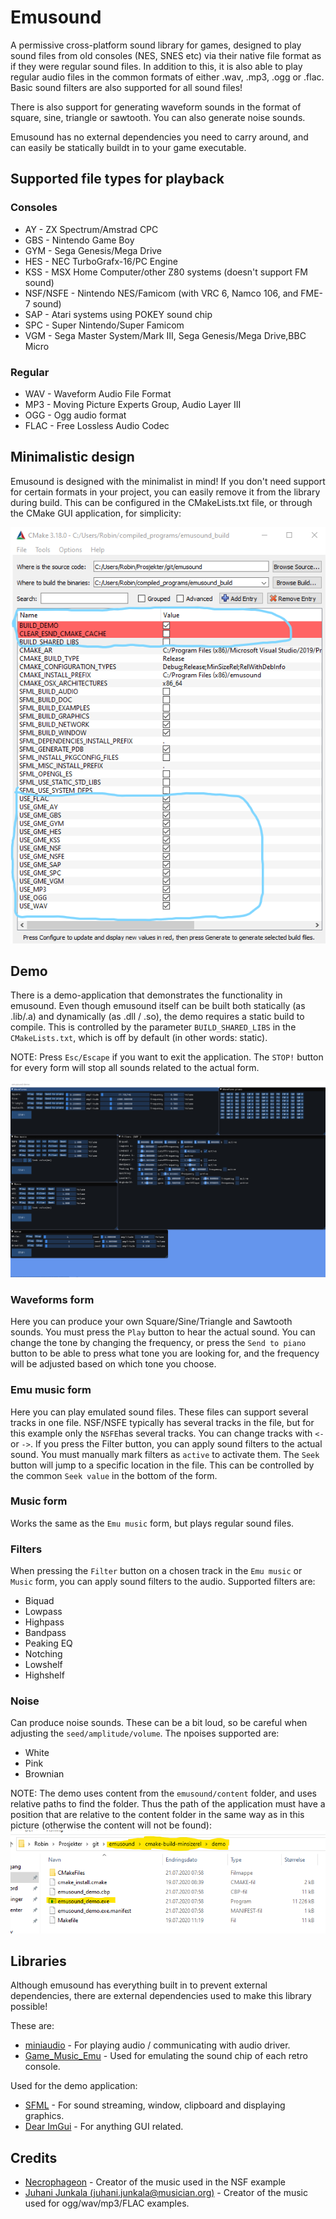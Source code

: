 # Emusound
A permissive cross-platform sound library for games,
designed to play sound files from old consoles (NES, SNES etc) via
their native file format as if they were regular sound files. 
In addition to this, it is also able to play regular audio files in 
the common formats of either .wav, .mp3, .ogg or .flac. 
Basic sound filters are also supported for all sound files!

There is also support for generating waveform sounds in the format of
square, sine, triangle or sawtooth. You can also generate noise sounds.

Emusound has no external dependencies you need to carry around, and can easily be
statically buildt in to your game executable.

## Supported file types for playback

### Consoles
- AY        - ZX Spectrum/Amstrad CPC
- GBS       - Nintendo Game Boy
- GYM       - Sega Genesis/Mega Drive
- HES       - NEC TurboGrafx-16/PC Engine
- KSS       - MSX Home Computer/other Z80 systems (doesn't support FM sound)
- NSF/NSFE  - Nintendo NES/Famicom (with VRC 6, Namco 106, and FME-7 sound)
- SAP       - Atari systems using POKEY sound chip
- SPC       - Super Nintendo/Super Famicom
- VGM       - Sega Master System/Mark III, Sega Genesis/Mega Drive,BBC Micro

### Regular
- WAV - Waveform Audio File Format
- MP3 - Moving Picture Experts Group, Audio Layer III
- OGG - Ogg audio format
- FLAC - Free Lossless Audio Codec 

## Minimalistic design
Emusound is designed with the minimalist in mind!
If you don't need support for certain formats in your project, you can easily 
remove it from the library during build. This can be configured in the CMakeLists.txt file, or through
the CMake GUI application, for simplicity:

![alt text](https://github.com/SSBMTonberry/emusound/blob/master/images/emusound_01.png "Emusound CMake GUI") 

## Demo
There is a demo-application that demonstrates the functionality in emusound.
Even though emusound itself can be built both statically (as .lib/.a) and dynamically (as .dll / .so), the demo requires a static build
to compile. This is controlled by the parameter `BUILD_SHARED_LIBS` in the `CMakeLists.txt`, which is off by default (in other words: static).

NOTE: Press `Esc/Escape` if you want to exit the application. The `STOP!` button for every form will stop all sounds related to the actual form.

![alt text](https://github.com/SSBMTonberry/emusound/blob/master/images/emusound_02.png "Emusound demo Screenshot") 

### Waveforms form
Here you can produce your own Square/Sine/Triangle and Sawtooth sounds. You must press the `Play` button to hear the actual sound. You can change the tone by changing the frequency, or press the `Send to piano` button to be able to press what tone you are looking for, and the frequency will be adjusted based on which tone you choose.

### Emu music form
Here you can play emulated sound files. These files can support several tracks in one file. NSF/NSFE typically has several tracks in the file, but for this example only the `NSFE`has several tracks. You can change tracks with `<-` or `->`. If you press the Filter button, you can apply sound filters to the actual sound. You must manually mark filters as `active` to activate them. The `Seek` button will jump to a specific location in the file. This can be controlled by the common `Seek value` in the bottom of the form.

### Music form
Works the same as the `Emu music` form, but plays regular sound files.

### Filters
When pressing the `Filter` button on a chosen track in the `Emu music` or `Music` form, you can apply sound filters to the audio.
Supported filters are:
- Biquad
- Lowpass
- Highpass 
- Bandpass
- Peaking EQ
- Notching
- Lowshelf
- Highshelf

### Noise
Can produce noise sounds. These can be a bit loud, so be careful when adjusting the `seed/amplitude/volume`.
The npoises supported are:
- White
- Pink
- Brownian

NOTE: The demo uses content from the `emusound/content` folder, and uses relative paths to find the folder. Thus the path of the application must have a position that are relative to the content folder in the same way as in this picture (otherwise the content will not be found):
![alt text](https://github.com/SSBMTonberry/emusound/blob/master/images/emusound_03.png "Emusound demo position") 

## Libraries
Although emusound has everything built in to prevent external dependencies, there are external dependencies used to make
this library possible!

These are:
- [miniaudio](https://github.com/dr-soft/miniaudio) - For playing audio / communicating with audio driver.
- [Game_Music_Emu](http://blargg.8bitalley.com/libs/audio.html#Game_Music_Emu) - Used for emulating the sound chip of each retro console.

Used for the demo application:
- [SFML](https://github.com/SFML/SFML) - For sound streaming, window, clipboard and displaying graphics.
- [Dear ImGui](https://github.com/ocornut/imgui) - For anything GUI related.

## Credits
- [Necrophageon](https://www.youtube.com/watch?v=GPJU85sbDIw&t=5s) - Creator of the music used in the NSF example
- [Juhani Junkala (juhani.junkala@musician.org)](https://www.youtube.com/watch?v=dbACpSy9FWY) - Creator of the music used for ogg/wav/mp3/FLAC examples.
